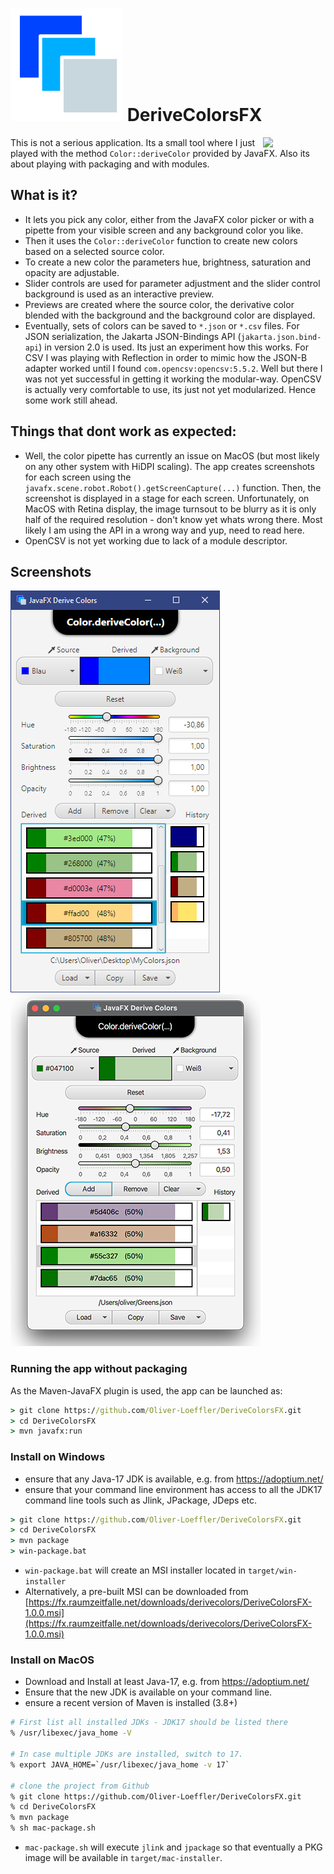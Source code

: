 # ![DeriveColors Icon](/doc/DeriveColors.svg) DeriveColorsFX

<a href="https://foojay.io/works-with-openjdk"><img align="right" src="https://github.com/foojayio/badges/raw/main/works_with_openjdk/Works-with-OpenJDK.png" width="100"></a>

This is not a serious application. Its a small tool where I just played with the method `Color::deriveColor` provided by JavaFX. Also its about playing with packaging and with modules.

## What is it?

* It lets you pick any color, either from the JavaFX color picker or with a pipette from your visible screen and any background color you like.
* Then it uses the `Color::deriveColor` function to create new colors based on a selected source color.
* To create a new color the parameters hue, brightness, saturation and opacity are adjustable.
* Slider controls are used for parameter adjustment and the slider control background is used as an interactive preview.
* Previews are created where the source color, the derivative color blended with the background and the background color are displayed.
* Eventually, sets of colors can be saved to `*.json` or `*.csv` files. For JSON serialization, the Jakarta JSON-Bindings API (`jakarta.json.bind-api`) in version 2.0 is used. Its just an experiment how this works. For CSV I was playing with Reflection in order to mimic how the JSON-B adapter worked until I found `com.opencsv:opencsv:5.5.2`. Well but there I was not yet successful in getting it working the modular-way. OpenCSV is actually very comfortable to use, its just not yet modularized. Hence some work still ahead.

## Things that dont work as expected:
* Well, the color pipette has currently an issue on MacOS (but most likely on any other system with HiDPI scaling). The app creates screenshots for each screen using the `javafx.scene.robot.Robot().getScreenCapture(...)` function. Then, the screenshot is displayed in a stage for each screen. Unfortunately, on MacOS with Retina display, the image turnsout to be blurry as it is only half of the required resolution - don't know yet whats wrong there. Most likely I am using the API in a wrong way and yup, need to read here.
* OpenCSV is not yet working due to lack of a module descriptor.

## Screenshots

<div>
  <img src="doc/windows.png">
  <img src="doc/osx.png">
</div>

### Running the app without packaging

As the Maven-JavaFX plugin is used, the app can be launched as:

```cmd
> git clone https://github.com/Oliver-Loeffler/DeriveColorsFX.git
> cd DeriveColorsFX
> mvn javafx:run
```

### Install on Windows
* ensure that any Java-17 JDK is available, e.g. from https://adoptium.net/
* ensure that your command line environment has access to all the JDK17 command line tools such as Jlink, JPackage, JDeps etc.

```cmd
> git clone https://github.com/Oliver-Loeffler/DeriveColorsFX.git
> cd DeriveColorsFX
> mvn package
> win-package.bat
```

* `win-package.bat` will create an MSI installer located in `target/win-installer`
* Alternatively, a pre-built MSI can be downloaded from [https://fx.raumzeitfalle.net/downloads/derivecolors/DeriveColorsFX-1.0.0.msi](https://fx.raumzeitfalle.net/downloads/derivecolors/DeriveColorsFX-1.0.0.msi)

### Install on MacOS

* Download and Install at least Java-17, e.g. from https://adoptium.net/
* Ensure that the new JDK is available on your command line.
* ensure a recent version of Maven is installed (3.8+)

```bash
# First list all installed JDKs - JDK17 should be listed there
% /usr/libexec/java_home -V

# In case multiple JDKs are installed, switch to 17.
% export JAVA_HOME=`/usr/libexec/java_home -v 17`

# clone the project from Github
% git clone https://github.com/Oliver-Loeffler/DeriveColorsFX.git
% cd DeriveColorsFX
% mvn package
% sh mac-package.sh
```

* `mac-package.sh` will execute `jlink` and `jpackage` so that eventually a PKG image will be available in `target/mac-installer`.


